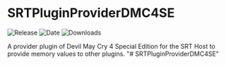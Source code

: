# SRTPluginProviderDMC4SE

![Release](https://img.shields.io/github/v/release/Mysterion06/SRTPluginProviderDMC4SE?label=current%20release&style=for-the-badge)
![Date](https://img.shields.io/github/release-date/Mysterion06/SRTPluginProviderDMC4SE?style=for-the-badge)
![Downloads](https://img.shields.io/github/downloads/Mysterion06/SRTPluginProviderDMC4SE/total?color=%23007EC6&style=for-the-badge)

A provider plugin of Devil May Cry 4 Special Edition for the SRT Host to provide memory values to other plugins.
"# SRTPluginProviderDMC4SE" 
